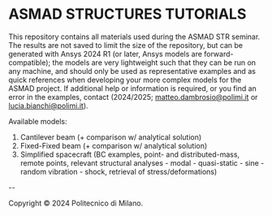 # ASMAD STRUCTURES TUTORIALS

This repository contains all materials used during the ASMAD STR seminar. The results are not saved to limit the size of the repository, but can be generated with Ansys 2024 R1 (or later, Ansys models are forward-compatible); the models are very lightweight such that they can be run on any machine, and should only be used as representative examples and as quick references when developing your more complex models for the ASMAD project. If additional help or information is required, or you find an error in the examples, contact (2024/2025; matteo.dambrosio@polimi.it or lucia.bianchi@polimi.it).

Available models:
1. Cantilever beam (+ comparison w/ analytical solution)
2. Fixed-Fixed beam (+ comparison w/ analytical solution)
3. Simplified spacecraft (BC examples, point- and distributed-mass, remote points, relevant structural analyses - modal - quasi-static - sine - random vibration - shock, retrieval of stress/deformations)



--

Copyright © 2024 Politecnico di Milano.
